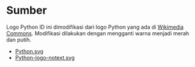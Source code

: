 Sumber
======

Logo Python ID ini dimodifikasi dari logo Python yang ada di [Wikimedia Commons](http://commons.wikimedia.org/wiki/Main_Page). Modifikasi dilakukan dengan mengganti warna menjadi merah dan putih.

  * [Python.svg](http://commons.wikimedia.org/wiki/File:Python.svg)
  * [Python-logo-notext.svg](http://commons.wikimedia.org/wiki/File:Python-logo-notext.svg)
